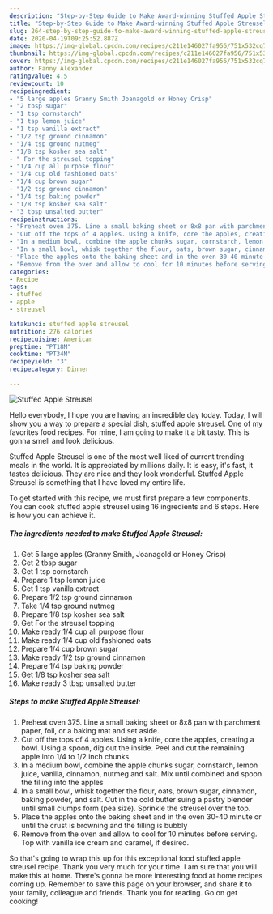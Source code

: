 ```yaml
---
description: "Step-by-Step Guide to Make Award-winning Stuffed Apple Streusel"
title: "Step-by-Step Guide to Make Award-winning Stuffed Apple Streusel"
slug: 264-step-by-step-guide-to-make-award-winning-stuffed-apple-streusel
date: 2020-04-19T09:25:52.887Z
image: https://img-global.cpcdn.com/recipes/c211e146027fa956/751x532cq70/stuffed-apple-streusel-recipe-main-photo.jpg
thumbnail: https://img-global.cpcdn.com/recipes/c211e146027fa956/751x532cq70/stuffed-apple-streusel-recipe-main-photo.jpg
cover: https://img-global.cpcdn.com/recipes/c211e146027fa956/751x532cq70/stuffed-apple-streusel-recipe-main-photo.jpg
author: Fanny Alexander
ratingvalue: 4.5
reviewcount: 10
recipeingredient:
- "5 large apples Granny Smith Joanagold or Honey Crisp"
- "2 tbsp sugar"
- "1 tsp cornstarch"
- "1 tsp lemon juice"
- "1 tsp vanilla extract"
- "1/2 tsp ground cinnamon"
- "1/4 tsp ground nutmeg"
- "1/8 tsp kosher sea salt"
- " For the streusel topping"
- "1/4 cup all purpose flour"
- "1/4 cup old fashioned oats"
- "1/4 cup brown sugar"
- "1/2 tsp ground cinnamon"
- "1/4 tsp baking powder"
- "1/8 tsp kosher sea salt"
- "3 tbsp unsalted butter"
recipeinstructions:
- "Preheat oven 375. Line a small baking sheet or 8x8 pan with parchment paper, foil, or a baking mat and set aside."
- "Cut off the tops of 4 apples. Using a knife, core the apples, creating a bowl. Using a spoon, dig out the inside. Peel and cut the remaining apple into 1/4 to 1/2 inch chunks."
- "In a medium bowl, combine the apple chunks sugar, cornstarch, lemon juice, vanilla, cinnamon, nutmeg and salt. Mix until combined and spoon the filling into the apples"
- "In a small bowl, whisk together the flour, oats, brown sugar, cinnamon, baking powder, and salt. Cut in the cold butter suing a pastry blender until small clumps form (pea size). Sprinkle the streusel over the top."
- "Place the apples onto the baking sheet and in the oven 30-40 minute or until the crust is browning and the filling is bubbly"
- "Remove from the oven and allow to cool for 10 minutes before serving. Top with vanilla ice cream and caramel, if desired."
categories:
- Recipe
tags:
- stuffed
- apple
- streusel

katakunci: stuffed apple streusel 
nutrition: 276 calories
recipecuisine: American
preptime: "PT18M"
cooktime: "PT34M"
recipeyield: "3"
recipecategory: Dinner

---
```



![Stuffed Apple Streusel](https://img-global.cpcdn.com/recipes/c211e146027fa956/751x532cq70/stuffed-apple-streusel-recipe-main-photo.jpg)

Hello everybody, I hope you are having an incredible day today. Today, I will show you a way to prepare a special dish, stuffed apple streusel. One of my favorites food recipes. For mine, I am going to make it a bit tasty. This is gonna smell and look delicious.



Stuffed Apple Streusel is one of the most well liked of current trending meals in the world. It is appreciated by millions daily. It is easy, it's fast, it tastes delicious. They are nice and they look wonderful. Stuffed Apple Streusel is something that I have loved my entire life.


To get started with this recipe, we must first prepare a few components. You can cook stuffed apple streusel using 16 ingredients and 6 steps. Here is how you can achieve it.

##### The ingredients needed to make Stuffed Apple Streusel:

1. Get 5 large apples (Granny Smith, Joanagold or Honey Crisp)
1. Get 2 tbsp sugar
1. Get 1 tsp cornstarch
1. Prepare 1 tsp lemon juice
1. Get 1 tsp vanilla extract
1. Prepare 1/2 tsp ground cinnamon
1. Take 1/4 tsp ground nutmeg
1. Prepare 1/8 tsp kosher sea salt
1. Get  For the streusel topping
1. Make ready 1/4 cup all purpose flour
1. Make ready 1/4 cup old fashioned oats
1. Prepare 1/4 cup brown sugar
1. Make ready 1/2 tsp ground cinnamon
1. Prepare 1/4 tsp baking powder
1. Get 1/8 tsp kosher sea salt
1. Make ready 3 tbsp unsalted butter




##### Steps to make Stuffed Apple Streusel:

1. Preheat oven 375. Line a small baking sheet or 8x8 pan with parchment paper, foil, or a baking mat and set aside.
1. Cut off the tops of 4 apples. Using a knife, core the apples, creating a bowl. Using a spoon, dig out the inside. Peel and cut the remaining apple into 1/4 to 1/2 inch chunks.
1. In a medium bowl, combine the apple chunks sugar, cornstarch, lemon juice, vanilla, cinnamon, nutmeg and salt. Mix until combined and spoon the filling into the apples
1. In a small bowl, whisk together the flour, oats, brown sugar, cinnamon, baking powder, and salt. Cut in the cold butter suing a pastry blender until small clumps form (pea size). Sprinkle the streusel over the top.
1. Place the apples onto the baking sheet and in the oven 30-40 minute or until the crust is browning and the filling is bubbly
1. Remove from the oven and allow to cool for 10 minutes before serving. Top with vanilla ice cream and caramel, if desired.




So that's going to wrap this up for this exceptional food stuffed apple streusel recipe. Thank you very much for your time. I am sure that you will make this at home. There's gonna be more interesting food at home recipes coming up. Remember to save this page on your browser, and share it to your family, colleague and friends. Thank you for reading. Go on get cooking!
